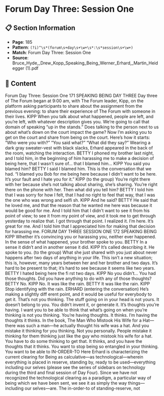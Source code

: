 # Forum Day Three: Session One

## 📋 Section Information

- **Page**: 185
- **Pattern**: `(?i)^\s*(forum\s+day\s+\w+\s*:\s*session\s+\w+)`
- **Match**: Forum Day Three: Session One
- **Source**: Bruce_Hyde,_Drew_Kopp_Speaking_Being_Werner_Erhard,_Martin_Heidegger (1).pdf

## 📄 Content

Forum Day Three: Session One
171
SPEAKING
BEING
DAY THREE
Day three of The Forum began at 9:00 am, with The Forum leader, Kipp, on the platform asking
participants to share about the assignment from the previous evening: to share their experience of
The Forum with someone in their lives.
KIPP
When you talk about what happened, people are left, and you’re left, with whatever description
gives you. We’re going to call that domain of speaking “up in the stands.” Does talking to the
person next to us about what’s down on the court impact the game? Now I’m asking you to get
on the court and share from being on the court. Here’s how it starts: “Who were you with?”
“You said what?” “What did they say?”
Wearing a dark gray sweater-vest with black slacks, Erhard appeared in the back of the room,
watching the interaction.
BETTY
I phoned my brother last night, and I told him, in the beginning of him harassing me to make a
decision of being here, that I wasn’t sure of... that I blamed him...
KIPP
You said you blamed him?
BETTY
I said I blamed him. This is the conversation that we had. “I blamed you Bob for me being here
because I didn’t want to be here. It’s your fault and I hate you for it.”
KIPP (to the group)
You’re right there with her because she’s not talking about sharing, she’s sharing. You’re right
there on the phone with her. Then what did you tell him?
BETTY
I told him that I was sorry for how I felt, that I had no right to feel that way, that I was the one
who was wrong and selfi sh.
KIPP
And he said?
BETTY
He said that he loved me, and that the reason that he wanted me here was because it would be
good for me. And I told him that I didn’t want to see it from his point of view; to see it from my
point of view, and it took me to get through yesterday to realize that. I got through that point.
I realized it. I’m here. It’s great for me. And I told him that I appreciated him for making that
decision for harassing me.
FORUM DAY THREE
SESSION ONE
172
SPEAKING BEING
KIPP
Whether it’s convincing you or harassing you, neither ever happened. In the sense of what
happened, your brother spoke to you.
BETTY
In a sense it didn’t and in another sense it did.
KIPP
It’s called describing it. He spoke to you.
(to the group)
What she just shared with you just about never happens after two days of anything in your life.
This isn’t a new situation; this is, however, many years between her and her brother and two
days. It’s hard to be present to that; it’s hard to see because it seems like two years.
BETTY
I hated being here the fi rst two days.
KIPP
No you didn’t... You had those thoughts. Did you have anything to do with any of those
thoughts?
BETTY
No.
KIPP
No. It was like the rain.
BETTY
It was like the rain.
KIPP
Stop identifying with the rain.
ERHARD (entering the conversation)
He’s making a slightly diff erent point, and it would be useful for everybody to get it. That’s not
you thinking. The stuff  going on in your head is not yours. It doesn’t belong to you. You didn’t
invent it, or generate it. It’s thoughts you’re having. I want you to be able to think that what’s
going on when you’re thinking is not you thinking. You’re having thoughts. It thinks. I’m having
the thoughts it thinks. In the book, The Man Who Mistook His Wife for a Hat—there was such
a man—he actually thought his wife was a hat. And you mistake it thinking for you thinking.
Not you personally. People mistake it thinking for them thinking just like the guy who mistook
his wife for a hat. You have to do some thinking to get that. It thinks, and you have the thoughts
that it thinks. You want to stop being so entangled in your thinking. You want to be able to
IN-ORDER-TO
Here Erhard is characterizing the current clearing for Being as
calculative—as technological—wherein everything is placed in
reserve, standing by, ready to be used—everything including our
selves (please see the series of sidebars on technology during the
third and final session of Day Four). Since we have not recognized
the technological clearing as a paradigm, a particular way of being
which we have been sent, we see it as simply the way things—
including our selves—are. The in-order-to of standing-reserve, not